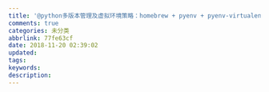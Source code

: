 ```yaml
---
title: '@python多版本管理及虚拟环境策略：homebrew + pyenv + pyenv-virtualenv（macOS Majave）'
comments: true
categories: 未分类
abbrlink: 77fe63cf
date: 2018-11-20 02:39:02
updated:
tags:
keywords:
description:
---
```



